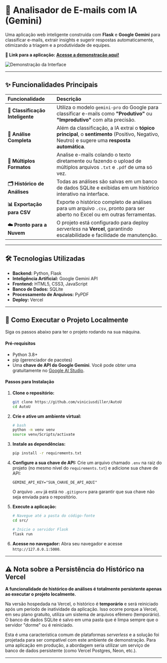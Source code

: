 # 📧 Analisador de E-mails com IA (Gemini)

Uma aplicação web inteligente construída com **Flask** e **Google Gemini** para classificar e-mails, extrair insights e sugerir respostas automaticamente, otimizando a triagem e a produtividade de equipes.

**🔗 Link para a aplicação:** [**Acesse a demonstração aqui!**](https://autou-five.vercel.app/)  

![Demonstração da Interface](./assets/demo.gif)


---

## ✨ Funcionalidades Principais

| Funcionalidade | Descrição |
| :--- | :--- |
| **🤖 Classificação Inteligente** | Utiliza o modelo `gemini-pro` do Google para classificar e-mails como **"Produtivo"** ou **"Improdutivo"** com alta precisão. |
| **📝 Análise Completa** | Além da classificação, a IA extrai o **tópico principal**, o **sentimento** (Positivo, Negativo, Neutro) e sugere uma **resposta automática**. |
| **📂 Múltiplos Formatos** | Analise e-mails colando o texto diretamente ou fazendo o upload de múltiplos arquivos `.txt` e `.pdf` de uma só vez. |
| **🗂️ Histórico de Análises** | Todas as análises são salvas em um banco de dados SQLite e exibidas em um histórico interativo na interface. |
| **📊 Exportação para CSV** | Exporte o histórico completo de análises para um arquivo `.csv`, pronto para ser aberto no Excel ou em outras ferramentas. |
| **☁️ Pronto para a Nuvem** | O projeto está configurado para deploy *serverless* na **Vercel**, garantindo escalabilidade e facilidade de manutenção. |

---

## 🛠️ Tecnologias Utilizadas

* **Backend:** Python, Flask
* **Inteligência Artificial:** Google Gemini API
* **Frontend:** HTML5, CSS3, JavaScript
* **Banco de Dados:** SQLite
* **Processamento de Arquivos:** PyPDF
* **Deploy:** Vercel

---

## 🚀 Como Executar o Projeto Localmente

Siga os passos abaixo para ter o projeto rodando na sua máquina.

#### **Pré-requisitos**

* Python 3.8+
* pip (gerenciador de pacotes)
* Uma **chave de API do Google Gemini**. Você pode obter uma gratuitamente no [Google AI Studio](https://aistudio.google.com/).

#### **Passos para Instalação**

1.  **Clone o repositório:**
    ```bash
    git clone https://github.com/viniciusdiller/AutoU
    cd AutoU
    ```

2.  **Crie e ative um ambiente virtual:**
    ```bash
    # bash
    python -m venv venv
    source venv/Scripts/activate
    ```

3.  **Instale as dependências:**
    ```bash
    pip install -r requirements.txt
    ```

4.  **Configure a sua chave de API:**
    Crie um arquivo chamado `.env` na raiz do projeto (no mesmo nível do `requirements.txt`) e adicione sua chave de API:
    ```.env
    GEMINI_API_KEY="SUA_CHAVE_DE_API_AQUI"
    ```
    O arquivo `.env` já está no `.gitignore` para garantir que sua chave não seja enviada para o repositório.

5.  **Execute a aplicação:**
    ```bash
    # Navegue até a pasta do código-fonte
    cd src/

    # Inicie o servidor Flask
    flask run
    ```

6.  **Acesse no navegador:**
    Abra seu navegador e acesse `http://127.0.0.1:5000`.

---
## ⚠️ Nota sobre a Persistência do Histórico na Vercel

**A funcionalidade de histórico de análises é totalmente persistente apenas ao executar o projeto localmente.**

Na versão hospedada na Vercel, o histórico é **temporário** e será reiniciado após um período de inatividade da aplicação. Isso ocorre porque a Vercel, em seu plano gratuito, utiliza um sistema de arquivos efêmero (temporário). O banco de dados SQLite é salvo em uma pasta que é limpa sempre que o servidor "dorme" ou é reiniciado.

Esta é uma característica comum de plataformas *serverless* e a solução foi projetada para ser compatível com este ambiente de demonstração. Para uma aplicação em produção, a abordagem seria utilizar um serviço de banco de dados persistente (como Vercel Postgres, Neon, etc.).

---











